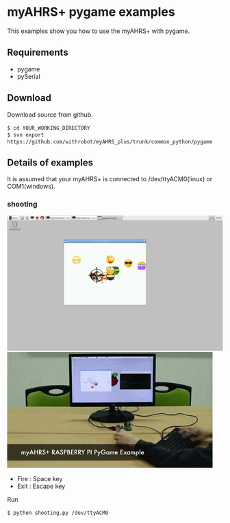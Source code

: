 # myAHRS+ pygame examples

This examples show you how to use the myAHRS+ with pygame.  

## Requirements

* pygame
* pySerial 

## Download
Download source from github. 

```
$ cd YOUR_WORKING_DIRECTORY
$ svn export https://github.com/withrobot/myAHRS_plus/trunk/common_python/pygame
```

## Details of examples  

It is assumed that your myAHRS+ is connected to /dev/ttyACM0(linux) or COM1(windows).

### shooting
![ScreenShot](../images/pygame_shooting.png)
[![ScreenShot](../images/raspberry_pygame_shooting.gif)](https://youtu.be/zkrVU23q15M)

* Fire : Space key 
* Exit : Escape key 


Run  

```
$ python shooting.py /dev/ttyACM0
```

